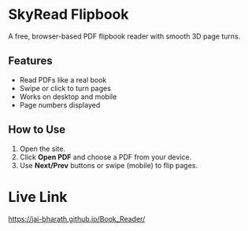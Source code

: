 # SkyRead Flipbook

A free, browser-based PDF flipbook reader with smooth 3D page turns.

## Features
- Read PDFs like a real book
- Swipe or click to turn pages
- Works on desktop and mobile
- Page numbers displayed

## How to Use
1. Open the site.
2. Click **Open PDF** and choose a PDF from your device.
3. Use **Next/Prev** buttons or swipe (mobile) to flip pages.
# Live Link
https://jai-bharath.github.io/Book_Reader/
